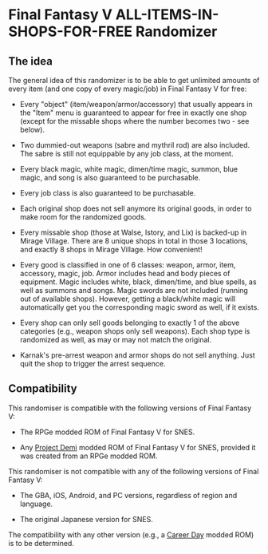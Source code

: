 # Final Fantasy V ALL-ITEMS-IN-SHOPS-FOR-FREE Randomizer

## The idea

The general idea of this randomizer is to be able to get unlimited amounts of every item (and one copy of every magic/job) in Final Fantasy V for free:

* Every "object" (item/weapon/armor/accessory) that usually appears in the "Item" menu is guaranteed to appear for free in exactly one shop (except for the missable shops where the number becomes two - see below).

* Two dummied-out weapons (sabre and mythril rod) are also included. The sabre is still not equippable by any job class, at the moment.

* Every black magic, white magic, dimen/time magic, summon, blue magic, and song is also guaranteed to be purchasable.

* Every job class is also guaranteed to be purchasable.

* Each original shop does not sell anymore its original goods, in order to  make room for the randomized goods.

* Every missable shop (those at Walse, Istory, and Lix) is backed-up in Mirage Village. There are 8 unique shops in total in those 3 locations, and exactly 8 shops in Mirage Village. How convenient!

* Every good is classified in one of 6 classes: weapon, armor, item, accessory, magic, job. Armor includes head and body pieces of equipment. Magic includes white, black, dimen/time, and blue spells, as well as summons and songs. Magic swords are not included (running out of available shops). However, getting a black/white magic will automatically get you the corresponding magic sword as well, if it exists.

* Every shop can only sell goods belonging to exactly 1 of the above categories (e.g., weapon shops only sell weapons). Each shop type is randomized as well, as may or may not match the original.

* Karnak's pre-arrest weapon and armor shops do not sell anything. Just quit the shop to trigger the arrest sequence.

## Compatibility

This randomiser is compatible with the following versions of Final Fantasy V:

* The RPGe modded ROM of Final Fantasy V for SNES.

* Any [Project Demi](https://www.bigbridge.studio/projectdemi/) modded ROM of Final Fantasy V for SNES, provided it was created from an RPGe modded ROM.

This randomiser is not compatible with any of the following versions of Final Fantasy V:

* The GBA, iOS, Android, and PC versions, regardless of region and language.

* The original Japanese version for SNES.

The compatibility with any other version (e.g., a [Career Day](https://www.bigbridge.studio/careerday/) modded ROM) is to be determined.
